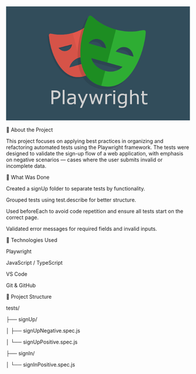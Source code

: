 ![Capa do Projeto](./banner.png)

📌 About the Project

This project focuses on applying best practices in organizing and refactoring automated tests using the Playwright framework. The tests were designed to validate the sign-up flow of a web application, with emphasis on negative scenarios — cases where the user submits invalid or incomplete data.

🧪 What Was Done

Created a signUp folder to separate tests by functionality.

Grouped tests using test.describe for better structure.

Used beforeEach to avoid code repetition and ensure all tests start on the correct page.

Validated error messages for required fields and invalid inputs.

🚀 Technologies Used

Playwright

JavaScript / TypeScript

VS Code

Git & GitHub

📁 Project Structure


tests/

├── signUp/

│   ├── signUpNegative.spec.js

│   └── signUpPositive.spec.js

├── signIn/

│   └── signInPositive.spec.js
